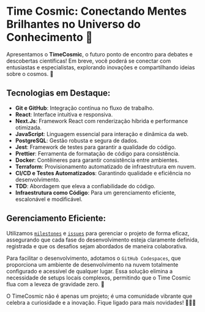 # Time Cosmic: Conectando Mentes Brilhantes no Universo do Conhecimento 🌌

Apresentamos o **TimeCosmic**, o futuro ponto de encontro para debates e descobertas científicas! Em breve, você poderá se conectar com entusiastas e especialistas, explorando inovações e compartilhando ideias sobre o cosmos. 🌟

## Tecnologias em Destaque:

-   **Git e GitHub**: Integração contínua no fluxo de trabalho.
-   **React**: Interface intuitiva e responsiva.
-   **Next.Js**: Framework React com renderização híbrida e performance otimizada.
-   **JavaScript**: Linguagem essencial para interação e dinâmica da web.
-   **PostgreSQL**: Gestão robusta e segura de dados.
-   **Jest**: Framework de testes para garantir a qualidade do código.
-   **Prettier**: Ferramenta de formatação de código para consistência.
-   **Docker**: Contêineres para garantir consistência entre ambientes.
-   **Terraform**: Provisionamento automatizado de infraestrutura em nuvem.
-   **CI/CD e Testes Automatizados**: Garantindo qualidade e eficiência no desenvolvimento.
-   **TDD**: Abordagem que eleva a confiabilidade do código.
-   **Infraestrutura como Código**: Para um gerenciamento eficiente, escalonável e modificável.

## Gerenciamento Eficiente:

Utilizamos [`milestones`](https://github.com/gustavocamalionti/timecosmic/milestones) e [`issues`](https://github.com/gustavocamalionti/timecosmic/issues) para gerenciar o projeto de forma eficaz, assegurando que cada fase do desenvolvimento esteja claramente definida, registrada e que os desafios sejam abordados de maneira colaborativa.

Para facilitar o desenvolvimento, adotamos o `GitHub Codespaces`, que proporciona um ambiente de desenvolvimento na nuvem totalmente configurado e acessível de qualquer lugar. Essa solução elimina a necessidade de setups locais complexos, permitindo que o Time Cosmic flua com a leveza de gravidade zero. 🚀

O TimeCosmic não é apenas um projeto; é uma comunidade vibrante que celebra a curiosidade e a inovação. Fique ligado para mais novidades! 👩‍🚀🔭
